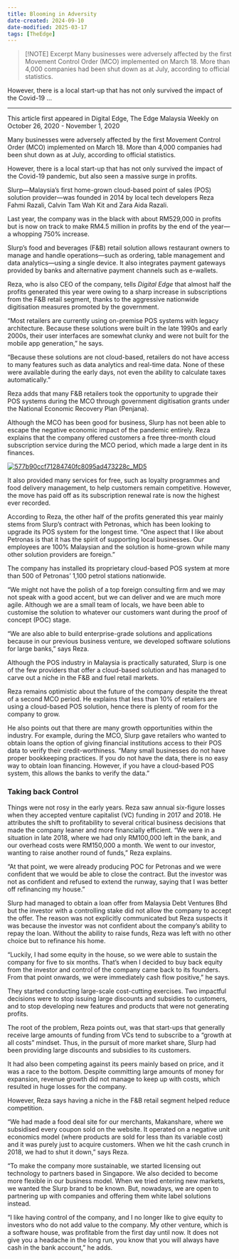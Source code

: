 ```yaml
---
title: Blooming in Adversity
date-created: 2024-09-10
date-modified: 2025-03-17
tags: [TheEdge]
---
```


> [!NOTE] Excerpt
> Many businesses were adversely affected by the first Movement Control Order (MCO) implemented on March 18. More than 4,000 companies had been shut down as at July, according to official statistics.

However, there is a local start-up that has not only survived the impact of the Covid-19 …

---

This article first appeared in Digital Edge, The Edge Malaysia Weekly on October 26, 2020 - November 1, 2020

Many businesses were adversely affected by the first Movement Control Order (MCO) implemented on March 18. More than 4,000 companies had been shut down as at July, according to official statistics.

However, there is a local start-up that has not only survived the impact of the Covid-19 pandemic, but also seen a massive surge in profits.

Slurp—Malaysia’s first home-grown cloud-based point of sales (POS) solution provider—was founded in 2014 by local tech developers Reza Fahmi Razali, Calvin Tam Wah Kit and Zara Aida Razali.

Last year, the company was in the black with about RM529,000 in profits but is now on track to make RM4.5 million in profits by the end of the year—a whopping 750% increase.

Slurp’s food and beverages (F&B) retail solution allows restaurant owners to manage and handle operations—such as ordering, table management and data analytics—using a single device. It also integrates payment gateways provided by banks and alternative payment channels such as e-wallets.

Reza, who is also CEO of the company, tells _Digital Edge_ that almost half the profits generated this year were owing to a sharp increase in subscriptions from the F&B retail segment, thanks to the aggressive nationwide digitisation measures promoted by the government.

“Most retailers are currently using on-premise POS systems with legacy architecture. Because these solutions were built in the late 1990s and early 2000s, their user interfaces are somewhat clunky and were not built for the mobile app generation,” he says.

“Because these solutions are not cloud-based, retailers do not have access to many features such as data analytics and real-time data. None of these were available during the early days, not even the ability to calculate taxes automatically.”

Reza adds that many F&B retailers took the opportunity to upgrade their POS systems during the MCO through government digitisation grants under the National Economic Recovery Plan (Penjana).

Although the MCO has been good for business, Slurp has not been able to escape the negative economic impact of the pandemic entirely. Reza explains that the company offered customers a free three-month cloud subscription service during the MCO period, which made a large dent in its finances.

[![577b90ccf71284740fc8095ad473228c_MD5](/media/577b90ccf71284740fc8095ad473228c_MD5.jpg)](https://assets.theedgemarkets.com/pictures/DE-14-start-uptem1324_theedgemarkets.jpg)

It also provided many services for free, such as loyalty programmes and food delivery management, to help customers remain competitive. However, the move has paid off as its subscription renewal rate is now the highest ever recorded.

According to Reza, the other half of the profits generated this year mainly stems from Slurp’s contract with Petronas, which has been looking to upgrade its POS system for the longest time. “One aspect that I like about Petronas is that it has the spirit of supporting local businesses. Our employees are 100% Malaysian and the solution is home-grown while many other solution providers are foreign.”

The company has installed its proprietary cloud-based POS system at more than 500 of Petronas’ 1,100 petrol stations nationwide.

“We might not have the polish of a top foreign consulting firm and we may not speak with a good accent, but we can deliver and we are much more agile. Although we are a small team of locals, we have been able to customise the solution to whatever our customers want during the proof of concept (POC) stage.

“We are also able to build enterprise-grade solutions and applications because in our previous business venture, we developed software solutions for large banks,” says Reza.

Although the POS industry in Malaysia is practically saturated, Slurp is one of the few providers that offer a cloud-based solution and has managed to carve out a niche in the F&B and fuel retail markets.

Reza remains optimistic about the future of the company despite the threat of a second MCO period. He explains that less than 10% of retailers are using a cloud-based POS solution, hence there is plenty of room for the company to grow.

He also points out that there are many growth opportunities within the industry. For example, during the MCO, Slurp gave retailers who wanted to obtain loans the option of giving financial institutions access to their POS data to verify their credit-worthiness. “Many small businesses do not have proper bookkeeping practices. If you do not have the data, there is no easy way to obtain loan financing. However, if you have a cloud-based POS system, this allows the banks to verify the data.”

### Taking back Control

Things were not rosy in the early years. Reza saw annual six-figure losses when they accepted venture capitalist (VC) funding in 2017 and 2018. He attributes the shift to profitability to several critical business decisions that made the company leaner and more financially efficient. “We were in a situation in late 2018, where we had only RM100,000 left in the bank, and our overhead costs were RM150,000 a month. We went to our investor, wanting to raise another round of funds,” Reza explains.

“At that point, we were already producing POC for Petronas and we were confident that we would be able to close the contract. But the investor was not as confident and refused to extend the runway, saying that I was better off refinancing my house.”

Slurp had managed to obtain a loan offer from Malaysia Debt Ventures Bhd but the investor with a controlling stake did not allow the company to accept the offer. The reason was not explicitly communicated but Reza suspects it was because the investor was not confident about the company’s ability to repay the loan. Without the ability to raise funds, Reza was left with no other choice but to refinance his home.

“Luckily, I had some equity in the house, so we were able to sustain the company for five to six months. That’s when I decided to buy back equity from the investor and control of the company came back to its founders. From that point onwards, we were immediately cash flow positive,” he says.

They started conducting large-scale cost-cutting exercises. Two impactful decisions were to stop issuing large discounts and subsidies to customers, and to stop developing new features and products that were not generating profits.

The root of the problem, Reza points out, was that start-ups that generally receive large amounts of funding from VCs tend to subscribe to a “growth at all costs” mindset. Thus, in the pursuit of more market share, Slurp had been providing large discounts and subsidies to its customers.

It had also been competing against its peers mainly based on price, and it was a race to the bottom. Despite committing large amounts of money for expansion, revenue growth did not manage to keep up with costs, which resulted in huge losses for the company.

However, Reza says having a niche in the F&B retail segment helped reduce competition.

“We had made a food deal site for our merchants, Makanshare, where we subsidised every coupon sold on the website. It operated on a negative unit economics model (where products are sold for less than its variable cost) and it was purely just to acquire customers. When we hit the cash crunch in 2018, we had to shut it down,” says Reza.

“To make the company more sustainable, we started licensing out technology to partners based in Singapore. We also decided to become more flexible in our business model. When we tried entering new markets, we wanted the Slurp brand to be known. But, nowadays, we are open to partnering up with companies and offering them white label solutions instead.

“I like having control of the company, and I no longer like to give equity to investors who do not add value to the company. My other venture, which is a software house, was profitable from the first day until now. It does not give you a headache in the long run, you know that you will always have cash in the bank account,” he adds.
